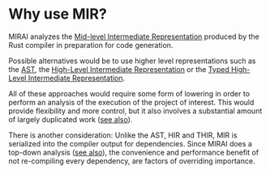 # Why use MIR?

MIRAI analyzes the [Mid-level Intermediate Representation](https://rustc-dev-guide.rust-lang.org/mir/index.html)
produced by the Rust compiler in preparation for code generation.

Possible alternatives would be to use higher level representations such as 
the [AST](https://rustc-dev-guide.rust-lang.org/syntax-intro.html), 
the [High-Level Intermediate Representation](https://rustc-dev-guide.rust-lang.org/hir.html) or the
[Typed High-Level Intermediate Representation](https://rustc-dev-guide.rust-lang.org/thir.html).

All of these approaches would require some form of lowering in order to perform an analysis of the execution of the
project of interest. This would provide flexibility and more control, but it also involves a substantial amount
of largely duplicated work 
([see also](https://github.com/endorlabs/MIRAI/blob/main/documentation/WhyPlugIn.md)).

There is another consideration: Unlike the AST, HIR and THIR, MIR is
serialized into the compiler output for dependencies. Since MIRAI does a top-down analysis 
([see also](https://github.com/endorlabs/MIRAI/blob/main/documentation/WhyTopDown.md)), the convenience
and performance benefit of not re-compiling every dependency, are factors of overriding importance.